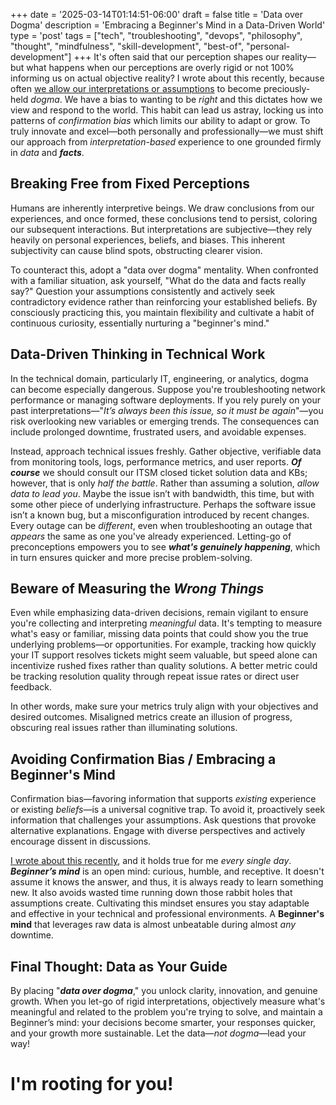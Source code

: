 +++
date = '2025-03-14T01:14:51-06:00'
draft = false
title = 'Data over Dogma'
description = 'Embracing a Beginner's Mind in a Data-Driven World'
type = 'post'
tags = ["tech", "troubleshooting", "devops", "philosophy", "thought", "mindfulness", "skill-development", "best-of", "personal-development"]
+++
It's often said that our perception shapes our reality—but what happens when our perceptions are overly rigid or not 100% informing us on actual objective reality? I wrote about this recently, because often [we allow our interpretations or assumptions](https://julianwest.me/Blog/the-map-is-not-the-territory/) to become preciously-held *dogma*.  We have a bias to wanting to be *right* and this dictates how we view and respond to the world. This habit can lead us astray, locking us into patterns of *confirmation bias* which limits our ability to adapt or grow. To truly innovate and excel—both personally and professionally—we must shift our approach from *interpretation-based* experience to one grounded firmly in *data* and ***facts***.

## Breaking Free from Fixed Perceptions

Humans are inherently interpretive beings. We draw conclusions from our experiences, and once formed, these conclusions tend to persist, coloring our subsequent interactions. But interpretations are subjective—they rely heavily on personal experiences, beliefs, and biases. This inherent subjectivity can cause blind spots, obstructing clearer vision.

To counteract this, adopt a "data over dogma" mentality. When confronted with a familiar situation, ask yourself, "What do the data and facts really say?" Question your assumptions consistently and actively seek contradictory evidence rather than reinforcing your established beliefs. By consciously practicing this, you maintain flexibility and cultivate a habit of continuous curiosity, essentially nurturing a "beginner's mind."

## Data-Driven Thinking in Technical Work

In the technical domain, particularly IT, engineering, or analytics, dogma can become especially dangerous. Suppose you're troubleshooting network performance or managing software deployments. If you rely purely on your past interpretations—"*It’s always been this issue, so it must be again*"—you risk overlooking new variables or emerging trends. The consequences can include prolonged downtime, frustrated users, and avoidable expenses.

Instead, approach technical issues freshly. Gather objective, verifiable data from monitoring tools, logs, performance metrics, and user reports. ***Of course*** we should consult our ITSM closed ticket solution data and KBs; however, that is only *half the battle*.  Rather than assuming a solution, *allow data to lead you*.  Maybe the issue isn’t with bandwidth, this time, but with some other piece of underlying infrastructure. Perhaps the software issue isn’t a known bug, but a misconfiguration introduced by recent changes. Every outage can be *different*, even when troubleshooting an outage that *appears* the same as one you've already experienced.  Letting-go of preconceptions empowers you to see ***what's genuinely happening***, which in turn ensures quicker and more precise problem-solving.

## Beware of Measuring the *Wrong Things*

Even while emphasizing data-driven decisions, remain vigilant to ensure you're collecting and interpreting *meaningful* data. It's tempting to measure what's easy or familiar, missing data points that could show you the true underlying problems—or opportunities. For example, tracking how quickly your IT support resolves tickets might seem valuable, but speed alone can incentivize rushed fixes rather than quality solutions. A better metric could be tracking resolution quality through repeat issue rates or direct user feedback.

In other words, make sure your metrics truly align with your objectives and desired outcomes. Misaligned metrics create an illusion of progress, obscuring real issues rather than illuminating solutions.

## Avoiding Confirmation Bias / Embracing a Beginner's Mind

Confirmation bias—favoring information that supports *existing* experience or existing *beliefs*—is a universal cognitive trap. To avoid it, proactively seek information that challenges your assumptions. Ask questions that provoke alternative explanations. Engage with diverse perspectives and actively encourage dissent in discussions.

[I wrote about this recently](https://julianwest.me/Blog/i-already-know/), and it holds true for me *every single day*. ***Beginner’s mind*** is an open mind: curious, humble, and receptive. It doesn't assume it knows the answer, and thus, it is always ready to learn something new. It also avoids wasted time running down those rabbit holes that assumptions create.  Cultivating this mindset ensures you stay adaptable and effective in your technical and professional environments.  A **Beginner's mind** that leverages raw data is almost unbeatable during almost *any* downtime.

## Final Thought: Data as Your Guide

By placing "***data over dogma***," you unlock clarity, innovation, and genuine growth. When you let-go of rigid interpretations, objectively measure what's meaningful and related to the problem you're trying to solve, and maintain a Beginner’s mind: your decisions become smarter, your responses quicker, and your growth more sustainable. Let the data—*not dogma*—lead your way!  

# I'm rooting for you!

